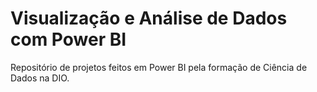 # Visualização e Análise de Dados com Power BI
Repositório de projetos feitos em Power BI pela formação de Ciência de Dados na DIO.
